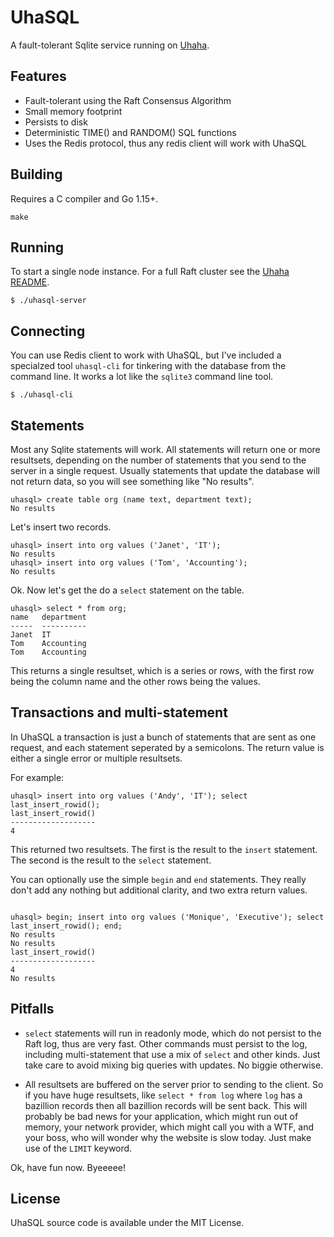 # UhaSQL

A fault-tolerant Sqlite service running on [Uhaha](https://github.com/tidwall/uhaha).

## Features

- Fault-tolerant using the Raft Consensus Algorithm
- Small memory footprint
- Persists to disk
- Deterministic TIME() and RANDOM() SQL functions
- Uses the Redis protocol, thus any redis client will work with UhaSQL

## Building

Requires a C compiler and Go 1.15+.

```
make
```

## Running

To start a single node instance. For a full Raft cluster see the [Uhaha README](https://github.com/tidwall/uhaha).

```
$ ./uhasql-server
```

## Connecting 

You can use Redis client to work with UhaSQL, but I've included a specialzed
tool `uhasql-cli` for tinkering with the database from the command line.
It works a lot like the `sqlite3` command line tool.

```
$ ./uhasql-cli
```

## Statements

Most any Sqlite statements will work. All statements will return one or more
resultsets, depending on the number of statements that you send to the server
in a single request. Usually statements that update the database will not
return data, so you will see something like "No results".

```
uhasql> create table org (name text, department text);
No results
```

Let's insert two records.

```
uhasql> insert into org values ('Janet', 'IT');
No results
uhasql> insert into org values ('Tom', 'Accounting');
No results
```

Ok. Now let's get the do a `select` statement on the table.

```
uhasql> select * from org;
name   department
-----  ----------
Janet  IT
Tom    Accounting
Tom    Accounting
```

This returns a single resultset, which is a series or rows, with the first row
being the column name and the other rows being the values.

## Transactions and multi-statement

In UhaSQL a transaction is just a bunch of statements that are sent as one
request, and each statement seperated by a semicolons. The return value is
either a single error or multiple resultsets.

For example:

```
uhasql> insert into org values ('Andy', 'IT'); select last_insert_rowid();
last_insert_rowid()
-------------------
4
```

This returned two resultsets. The first is the result to the `insert` statement.
The second is the result to the `select` statement.

You can optionally use the simple `begin` and `end` statements. They really
don't add any nothing but additional clarity, and two extra return values.
```

uhasql> begin; insert into org values ('Monique', 'Executive'); select last_insert_rowid(); end;
No results
No results
last_insert_rowid()
-------------------
4
No results
```

## Pitfalls

- `select` statements will run in readonly mode, which do not persist to the
Raft log, thus are very fast. Other commands must persist to the log, including multi-statement that use a mix of `select` and other kinds. Just take care to
avoid mixing big queries with updates. No biggie otherwise.

- All resultsets are buffered on the server prior to sending to the client. So
if you have huge resultsets, like `select * from log` where `log` has a
bazillion records then all bazillion records will be sent back. This will
probably be bad news for your application, which might run out of memory, your
network provider, which might call you with a WTF, and your boss, who will
wonder why the website is slow today. Just make use of the `LIMIT` keyword.
 
Ok, have fun now. Byeeeee!

## License

UhaSQL source code is available under the MIT License.
